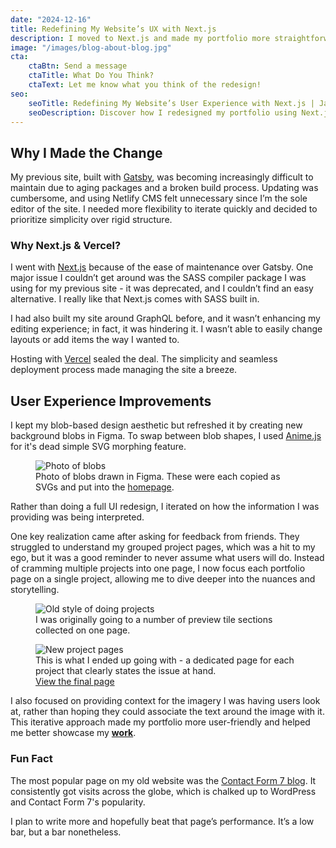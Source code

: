 ```yaml
---
date: "2024-12-16"
title: Redefining My Website’s UX with Next.js
description: I moved to Next.js and made my portfolio more straightforward.
image: "/images/blog-about-blog.jpg"
cta:
    ctaBtn: Send a message
    ctaTitle: What Do You Think?
    ctaText: Let me know what you think of the redesign!
seo:
    seoTitle: Redefining My Website’s User Experience with Next.js | Jason Somai
    seoDescription: Discover how I redesigned my portfolio using Next.js and Vercel to enhance user experience, simplify workflows, and showcase projects more effectively. Explore the process and key UX improvements!
---
```


## Why I Made the Change

My previous site, built with [Gatsby](https://www.gatsbyjs.com/), was becoming increasingly difficult to maintain due to aging packages and a broken build process. Updating was cumbersome, and using Netlify CMS felt unnecessary since I’m the sole editor of the site. I needed more flexibility to iterate quickly and decided to prioritize simplicity over rigid structure.

### Why Next.js & Vercel?

I went with [Next.js](https://nextjs.org/) because of the ease of maintenance over Gatsby. One major issue I couldn’t get around was the SASS compiler package I was using for my previous site - it was deprecated, and I couldn’t find an easy alternative. I really like that Next.js comes with SASS built in.

I had also built my site around GraphQL before, and it wasn’t enhancing my editing experience; in fact, it was hindering it. I wasn’t able to easily change layouts or add items the way I wanted to.

Hosting with [Vercel](https://vercel.com/) sealed the deal. The simplicity and seamless deployment process made managing the site a breeze.

## User Experience Improvements

I kept my blob-based design aesthetic but refreshed it by creating new background blobs in Figma. To swap between blob shapes, I used [Anime.js](https://animejs.com/) for it's dead simple SVG morphing feature.

<figure>
    <img src="/images/blobs.png"
         alt="Photo of blobs">
    <figcaption>Photo of blobs drawn in Figma. These were each copied as SVGs and put into the <a href="/" target="_blank">homepage</a>.</figcaption>
</figure>

Rather than doing a full UI redesign, I iterated on how the information I was providing was being interpreted.

One key realization came after asking for feedback from friends. They struggled to understand my grouped project pages, which was a hit to my ego, but it was a good reminder to never assume what users will do. Instead of cramming multiple projects into one page, I now focus each portfolio page on a single project, allowing me to dive deeper into the nuances and storytelling.

<figure>
    <img src="/images/elel-old-preview.jpg"
         alt="Old style of doing projects">
    <figcaption>I was originally going to a number of preview tile sections collected on one page.</figcaption>
</figure>

<figure>
    <img src="/images/elel-new-preview.jpg"
         alt="New project pages">
    <figcaption>This is what I ended up going with - a dedicated page for each project that clearly states the issue at hand.<br><a href="/work/energizing-life-everyday-local" class="arrow-btn" target="_blank">View the final page</a></figcaption>
</figure>

I also focused on providing context for the imagery I was having users look at, rather than hoping they could associate the text around the image with it. This iterative approach made my portfolio more user-friendly and helped me better showcase my [**work**](/#home-work).

### Fun Fact

The most popular page on my old website was the [Contact Form 7 blog](/posts/how-to-do-floating-labels-for-cf7). It consistently got visits across the globe, which is chalked up to WordPress and Contact Form 7's popularity.

I plan to write more and hopefully beat that page’s performance. It’s a low bar, but a bar nonetheless.
